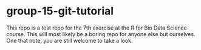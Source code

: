 # group-15-git-tutorial
This repo is a test repo for the 7th exercise at the R for Bio Data Science course. This will most likely be a boring repo for anyone else but ourselves. One that note, you are still welcome to take a look.